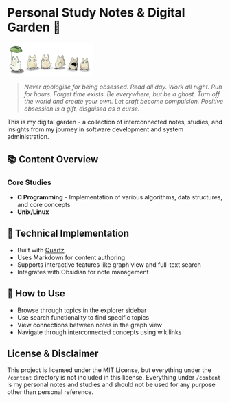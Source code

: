 # Personal Study Notes & Digital Garden 🌱

<img src="./content/attachments/banners/ghibli.webp" alt="drawing" width="200"/>

> *Never apologise for being obsessed. Read all day. Work all night. Run for hours. Forget time exists. Be everywhere, but be a ghost. Turn off the world and create your own. Let craft become compulsion. Positive obsession is a gift, disguised as a curse.*

This is my digital garden - a collection of interconnected notes, studies, and insights from my journey in software development and system administration.

## 📚 Content Overview

### Core Studies
- **C Programming** - Implementation of various algorithms, data structures, and core concepts
- **Unix/Linux**

## 🔧 Technical Implementation
- Built with [Quartz](https://quartz.jzhao.xyz/)
- Uses Markdown for content authoring
- Supports interactive features like graph view and full-text search
- Integrates with Obsidian for note management

## 🚀 How to Use
- Browse through topics in the explorer sidebar
- Use search functionality to find specific topics
- View connections between notes in the graph view
- Navigate through interconnected concepts using wikilinks

## License & Disclaimer

This project is licensed under the MIT License, but everything under the `/content` directory is not included in this license. Everything under `/content` is my personal notes and studies and should not be used for any purpose other than personal reference.